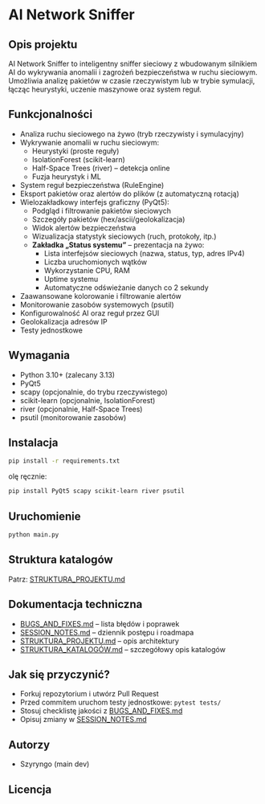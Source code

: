 # AI Network Sniffer

## Opis projektu
AI Network Sniffer to inteligentny sniffer sieciowy z wbudowanym silnikiem AI do wykrywania anomalii i zagrożeń bezpieczeństwa w ruchu sieciowym. Umożliwia analizę pakietów w czasie rzeczywistym lub w trybie symulacji, łącząc heurystyki, uczenie maszynowe oraz system reguł.

## Funkcjonalności
- Analiza ruchu sieciowego na żywo (tryb rzeczywisty i symulacyjny)
- Wykrywanie anomalii w ruchu sieciowym:
  - Heurystyki (proste reguły)
  - IsolationForest (scikit-learn)
  - Half-Space Trees (river) – detekcja online
  - Fuzja heurystyk i ML
- System reguł bezpieczeństwa (RuleEngine)
- Eksport pakietów oraz alertów do plików (z automatyczną rotacją)
- Wielozakładkowy interfejs graficzny (PyQt5):
  - Podgląd i filtrowanie pakietów sieciowych
  - Szczegóły pakietów (hex/ascii/geolokalizacja)
  - Widok alertów bezpieczeństwa
  - Wizualizacja statystyk sieciowych (ruch, protokoły, itp.)
  - **Zakładka „Status systemu”** – prezentacja na żywo:
    - Lista interfejsów sieciowych (nazwa, status, typ, adres IPv4)
    - Liczba uruchomionych wątków
    - Wykorzystanie CPU, RAM
    - Uptime systemu
    - Automatyczne odświeżanie danych co 2 sekundy
- Zaawansowane kolorowanie i filtrowanie alertów
- Monitorowanie zasobów systemowych (psutil)
- Konfigurowalność AI oraz reguł przez GUI
- Geolokalizacja adresów IP
- Testy jednostkowe

## Wymagania
- Python 3.10+ (zalecany 3.13)
- PyQt5
- scapy (opcjonalnie, do trybu rzeczywistego)
- scikit-learn (opcjonalnie, IsolationForest)
- river (opcjonalnie, Half-Space Trees)
- psutil (monitorowanie zasobów)

## Instalacja
```bash
pip install -r requirements.txt
```
olę ręcznie:
```bash
pip install PyQt5 scapy scikit-learn river psutil
```

## Uruchomienie
```bash
python main.py
```

## Struktura katalogów
Patrz: [STRUKTURA_PROJEKTU.md](STRUKTURA_PROJEKTU.md)

## Dokumentacja techniczna
- [BUGS_AND_FIXES.md](BUGS_AND_FIXES.md) – lista błędów i poprawek
- [SESSION_NOTES.md](SESSION_NOTES.md) – dziennik postępu i roadmapa
- [STRUKTURA_PROJEKTU.md](STRUKTURA_PROJEKTU.md) – opis architektury
- [STRUKTURA_KATALOGÓW.md](STRUKTURA_KATALOGÓW.md) – szczegółowy opis katalogów

## Jak się przyczynić?
- Forkuj repozytorium i utwórz Pull Request
- Przed commitem uruchom testy jednostkowe: `pytest tests/`
- Stosuj checklistę jakości z [BUGS_AND_FIXES.md](BUGS_AND_FIXES.md)
- Opisuj zmiany w [SESSION_NOTES.md](SESSION_NOTES.md)

## Autorzy
- Szyryngo (main dev)

## Licencja
